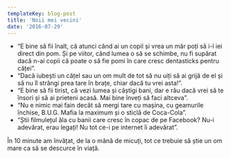 ```yaml
---
templateKey: blog-post
title: 'Noii mei vecini'
date: '2016-07-29'
---
```


- “E bine să fii înalt, că atunci când ai un copil și vrea un măr poți să i-l iei direct din pom. Și pe viitor, când lumea o să se schimbe, nu fi supărat dacă n-ai copii că poate o să fie pomi în care cresc dentasticks pentru căței”.
- “Dacă iubești un cățel sau un om mult de tot să nu uiți să ai grijă de el și să nu îl strângi prea tare în brațe, chiar dacă tu vrei asta!”.
- “E bine să fii tirist, că vezi lumea și câștigi bani, dar e rău dacă vrei să te însori și să ai prieteni acasă. Mai bine înveți să faci altceva”.
- “Nu e nimic mai fain decât să mergi tare cu mașina, cu geamurile închise, B.U.G. Mafia la maximum și o sticlă de Coca-Cola”.
- “Știi filmulețul ăla cu banii care cresc în copac de pe Facebook? Nu-i adevărat, erau legați! Nu tot ce-i pe internet îi adevărat”.

În 10 minute am învățat, de la o mână de micuți, tot ce trebuie să știe un om mare ca să se descurce în viață.
